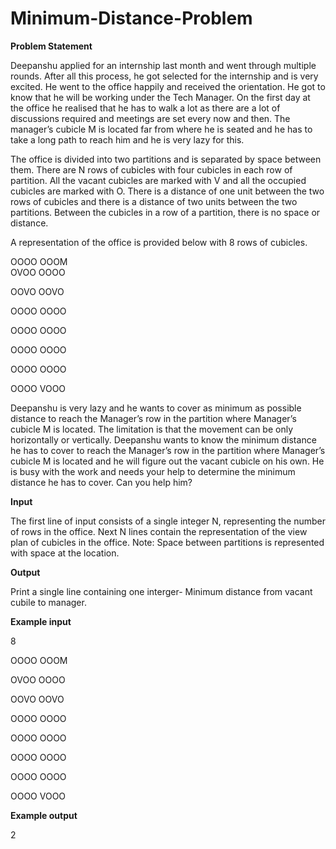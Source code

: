 # Minimum-Distance-Problem

**Problem Statement**

Deepanshu applied for an internship last month and went through multiple rounds. After all this process, he got selected for the internship and is very excited. He went to the office happily and received the orientation. He got to know that he will be working under the Tech Manager. On the first day at the office he realised that he has to walk a lot as there are a lot of discussions required and meetings are set every now and then. The manager’s cubicle M is located far from where he is seated and he has to take a long path to reach him and he is very lazy for this.

The office is divided into two partitions and is separated by space between them. There are N rows of cubicles with four cubicles in each row of partition. All the vacant cubicles are marked with V and all the occupied cubicles are marked with O. There is a distance of one unit between the two rows of cubicles and there is a distance of two units between the two partitions. Between the cubicles in a row of a partition, there is no space or distance.

A representation of the office is provided below with 8 rows of cubicles.

OOOO OOOM<br>
OVOO OOOO

OOVO OOVO

OOOO OOOO

OOOO OOOO

OOOO OOOO

OOOO OOOO

OOOO VOOO

Deepanshu is very lazy and he wants to cover as minimum as possible distance to reach the Manager’s row in the partition where Manager’s cubicle M is located. The limitation is that the movement can be only horizontally or vertically. Deepanshu wants to know the minimum distance he has to cover to reach the Manager’s row in the partition where Manager’s cubicle M is located and he will figure out the vacant cubicle on his own. He is busy with the work and needs your help to determine the minimum distance he has to cover. Can you help him?

**Input**

The first line of input consists of a single integer N, representing the number of rows in the office.
Next N lines contain the representation of the view plan of cubicles in the office.
Note: Space between partitions is represented with space at the location.

**Output**

Print a single line containing one interger- Minimum distance from vacant cubile to manager.

**Example input**

8

OOOO OOOM

OVOO OOOO

OOVO OOVO

OOOO OOOO

OOOO OOOO

OOOO OOOO

OOOO OOOO

OOOO VOOO

**Example output**

2

